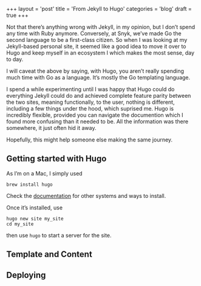 +++
layout = 'post'
title = 'From Jekyll to Hugo'
categories = 'blog'
draft = true
+++

Not that there’s anything wrong with Jekyll, in my opinion, but I don’t spend any time with Ruby anymore. Conversely, at Snyk, we’ve made Go the second language to be a first-class citizen. So when I was looking at my Jekyll-based personal site, it seemed like a good idea to move it over to Hugo and keep myself in an ecosystem I which makes the most sense, day to day.

I will caveat the above by saying, with Hugo, you aren’t really spending much time with Go as a language. It’s mostly the Go templating language.

I spend a while experimenting until I was happy that Hugo could do everything Jekyll could do and achieved complete feature parity between the two sites, meaning functionally, to the user, nothing is different, including a few things under the hood, which suprised me. Hugo is incredibly flexible, provided you can navigate the documention which I found more confusing than it needed to be. All the information was there somewhere, it just often hid it away.

Hopefully, this might help someone else making the same journey.

## Getting started with Hugo

As I’m on a Mac, I simply used

```
brew install hugo
```

Check the [documentation](https://gohugo.io/getting-started/installing/) for other systems and ways to install.

Once it’s installed, use

```
hugo new site my_site
cd my_site
```

then use `hugo` to start a server for the site.

## Template and Content

## Deploying
